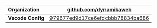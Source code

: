 | **Organization** | [github.com/dynamikaweb](https://github.com/dynamikaweb) |
| :----------------------- | ------------------------- |
| **Vscode Config** | [979677ed9d17ce6efdcbbb78834ba686](https://gist.github.com/dynamika-ti) |
